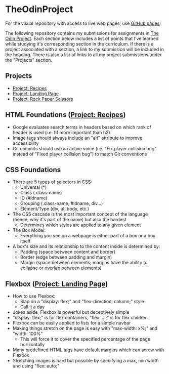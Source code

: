 # TheOdinProject

For the visual repository with access to live web pages, use [GitHub pages](https://lunkums.github.io/TheOdinProject/).

The following repository contains my submissions for assignments in [The Odin Project](https://www.theodinproject.com/). Each section below includes a list of points that I've learned while studying it's corresponding section in the curriculum. If there is a project associated with a section, a link to my submission will be included in the heading. There is also a list of links to all my project submissions under the "Projects" section.

## Projects

- [Project: Recipes](./odin-recipes)
- [Project: Landing Page](./landing-page)
- [Project: Rock Paper Scissors](./rock-paper-scissors)

## HTML Foundations ([Project: Recipes](./odin-recipes))

- Google evaluates search terms in headers based on which rank of header is used (i.e. h1 more important than h2)
- Image tags should always include an "alt" attribute to improve accessibility
- Git commits should use an active voice (i.e. "Fix player collision bug" instead of "Fixed player collision bug") to match Git conventions

## CSS Foundations

- There are 5 types of selectors in CSS:
  - Universal (\*)
  - Class (.class-name)
  - ID (#idname)
  - Grouping (.class-name, #idname, div...)
  - Element/Type (div, ul, body, etc.)
- The CSS cascade is the most important concept of the language (hence, why it's part of the name) but also the hardest
  - Determines which styles are applied to any given element
- The Box Model:
  - Everything you see on a webpage is either part of a box or a box itself
- A box's size and its relationship to the content inside is determined by:
  - Padding (space between content and border)
  - Border (edge between padding and margin)
  - Margin (space between elements; margins have the ability to collapse or overlap between elements)

## Flexbox ([Project: Landing Page](./landing-page))

- How to use Flexbox:
  - Slap on a "display: flex;" and "flex-direction: column;" style
  - Call it a day
- Jokes aside, Flexbox is powerful but deceptively simple
- "display: flex;" is for flex containers, "flex: ...;" is for flex children
- Flexbox can be easily applied to lists for a simple navbar
- Making things stretch on the page is easy with "max-width: x%;" and "width: 100%"
  - This will force it to cover the specified percentage of the page horizontally
- Many predefined HTML tags have default margins which can screw with Flexbox
- Stretching images is hard but possible by specifying a max, min width and using "flex: auto;"
